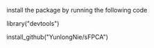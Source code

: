 install the package by running the following code

library("devtools")

install_github("YunlongNie/sFPCA")





